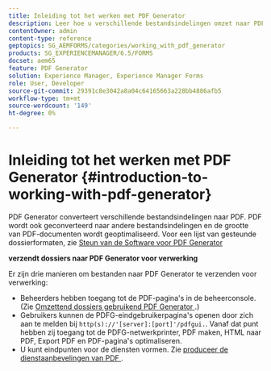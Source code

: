 ```yaml
---
title: Inleiding tot het werken met PDF Generator
description: Leer hoe u verschillende bestandsindelingen omzet naar PDF. PDF wordt ook geconverteerd naar andere bestandsindelingen en de grootte van PDF-documenten wordt geoptimaliseerd.
contentOwner: admin
content-type: reference
geptopics: SG_AEMFORMS/categories/working_with_pdf_generator
products: SG_EXPERIENCEMANAGER/6.5/FORMS
docset: aem65
feature: PDF Generator
solution: Experience Manager, Experience Manager Forms
role: User, Developer
source-git-commit: 29391c8e3042a8a04c64165663a228bb4886afb5
workflow-type: tm+mt
source-wordcount: '149'
ht-degree: 0%

---
```


# Inleiding tot het werken met PDF Generator {#introduction-to-working-with-pdf-generator}

PDF Generator converteert verschillende bestandsindelingen naar PDF. PDF wordt ook geconverteerd naar andere bestandsindelingen en de grootte van PDF-documenten wordt geoptimaliseerd. Voor een lijst van gesteunde dossierformaten, zie [ Steun van de Software voor PDF Generator ](/help/forms/using/aem-forms-jee-supported-platforms.md)

**verzendt dossiers naar PDF Generator voor verwerking**

Er zijn drie manieren om bestanden naar PDF Generator te verzenden voor verwerking:

* Beheerders hebben toegang tot de PDF-pagina&#39;s in de beheerconsole. (Zie [ Omzettend dossiers gebruikend PDF Generator ](/help/forms/using/admin-help/converting-files-using-pdf-generator.md).)
* Gebruikers kunnen de PDFG-eindgebruikerpagina&#39;s openen door zich aan te melden bij `http(s)://'[server]:[port]'/pdfgui.`. Vanaf dat punt hebben zij toegang tot de PDFG-netwerkprinter, PDF maken, HTML naar PDF, Export PDF en PDF-pagina&#39;s optimaliseren.
* U kunt eindpunten voor de diensten vormen. Zie <!--Fix broken link to Managing Endpoints --> [ produceer de dienstaanbevelingen van PDF ](configuring-watched-folder-endpoints.md#generate-pdf-service-recommendations).
